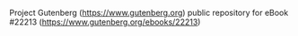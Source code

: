 Project Gutenberg (https://www.gutenberg.org) public repository for eBook #22213 (https://www.gutenberg.org/ebooks/22213)
